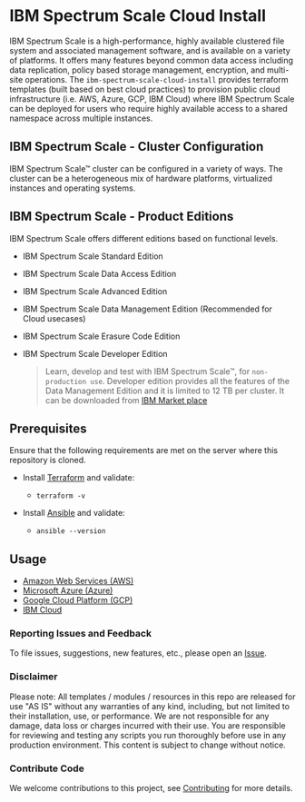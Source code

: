 # IBM Spectrum Scale Cloud Install

IBM Spectrum Scale is a high-performance, highly available clustered file system and associated management software, and is available on a variety of platforms. It offers many features beyond common data access including data replication, policy based storage management, encryption, and multi-site operations. The `ibm-spectrum-scale-cloud-install` provides terraform templates (built based on best cloud practices) to provision public cloud infrastructure (i.e. AWS, Azure, GCP, IBM Cloud) where IBM Spectrum Scale can be deployed for users who require highly available access to a shared namespace across multiple instances.

## IBM Spectrum Scale - Cluster Configuration

IBM Spectrum Scale™ cluster can be configured in a variety of ways. The cluster can be a heterogeneous mix of hardware platforms, virtualized instances and operating systems.

## IBM Spectrum Scale - Product Editions

IBM Spectrum Scale offers different editions based on functional levels.
- IBM Spectrum Scale Standard Edition
- IBM Spectrum Scale Data Access Edition
- IBM Spectrum Scale Advanced Edition
- IBM Spectrum Scale Data Management Edition (Recommended for Cloud usecases)
- IBM Spectrum Scale Erasure Code Edition
- IBM Spectrum Scale Developer Edition

  > Learn, develop and test with IBM Spectrum Scale™, for `non-production use`. Developer edition provides all the features of the Data Management Edition and it is limited to 12 TB per cluster. It can be downloaded from [IBM Market place](https://www.ibm.com/products/spectrum-scale)

## Prerequisites

Ensure that the following requirements are met on the server where this repository is cloned.

* Install [Terraform](https://learn.hashicorp.com/terraform/getting-started/install.html) and validate:

    * `terraform -v`

* Install [Ansible](https://docs.ansible.com/ansible/latest/installation_guide/intro_installation.html) and validate:

    * `ansible --version`

## Usage

  * [Amazon Web Services (AWS)](docs/aws.md)
  * [Microsoft Azure (Azure)](docs/azure.md)
  * [Google Cloud Platform (GCP)](docs/gcp.md)
  * [IBM Cloud](docs/ibmcloud.md)

### Reporting Issues and Feedback

To file issues, suggestions, new features, etc., please open an [Issue](https://github.com/IBM/ibm-spectrum-scale-cloud-install/issues).

### Disclaimer

Please note: All templates / modules / resources in this repo are released for use "AS IS" without any warranties of
any kind, including, but not limited to their installation, use, or performance. We are not responsible for any damage,
data loss or charges incurred with their use. You are responsible for reviewing and testing any scripts you run
thoroughly before use in any production environment. This content is subject to change without notice.

### Contribute Code

We welcome contributions to this project, see [Contributing](CONTRIBUTING.md) for more details.
